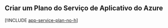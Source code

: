 ## <a name="create-an-azure-app-service-plan"></a>Criar um Plano do Serviço de Aplicativo do Azure

[!INCLUDE [app-service-plan-no-h](app-service-web-create-app-service-plan-no-h-scus.md)]